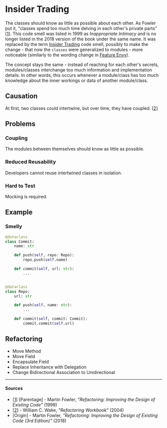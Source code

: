 # Insider Trading

The classes should know as little as possible about each other. As Fowler put
it, "classes spend too much time delving in each other's private parts"
[[1](#sources)].
This code smell was listed in 1999 as _Inappropriate Intimacy_ and is no longer
listed in the 2018 version of the book under the same name. It was replaced by
the term [Insider Trading](Insider%20Trading.md) code smell, possibly to make
the change - that now the `classes` were generalized to modules - more
noticeable (similarly to the wording change in
[Feature Envy](Feature%20Envy.md)).

The concept stays the same - instead of reaching for each other's secrets,
modules/classes interchange too much information and implementation details. In
other words, this occurs whenever a module/class has too much knowledge about
the inner workings or data of another module/class.

## Causation

At first, two classes could intertwine, but over time, they have coupled.
[[2](#sources)]

## Problems

### Coupling

The modules between themselves should know as little as possible.

### Reduced Reusability

Developers cannot reuse intertwined classes in isolation.

### Hard to Test

Mocking is required.

## Example



### Smelly

```py
@dataclass
class Commit:
    name: str

    def push(self, repo: Repo):
        repo.push(self.name)

    def commit(self, url: str):
        ...


@dataclass
class Repo:
    url: str

    def push(self, name: str):
        ...

    def commit(self, commit: Commit):
        commit.commit(self.url)
```



## Refactoring

- Move Method
- Move Field
- Encapsulate Field
- Replace Inheritance with Delegation
- Change Bidirectional Association to Unidirectional

---

#### Sources

- [[1](#sources)] [Parentage] - Martin Fowler, _"Refactoring: Improving the Design of Existing Code"_ (1999)
- [[2](#sources)] - William C. Wake, _"Refactoring Workbook"_ (2004)
- [Origin] - Martin Fowler, _"Refactoring: Improving the Design of Existing Code (3rd Edition)"_ (2018)
